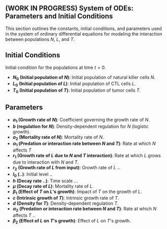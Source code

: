 ## (WORK IN PROGRESS) System of ODEs: Parameters and Initial Conditions

This section outlines the constants, initial conditions, and parameters used in the system of ordinary differential equations for modeling the interaction between populations $N$, $L$, and $T$.

## Initial Conditions
Initial condition for the populations at time $t = 0$.

- **$N_0$ (Initial population of $N$)**: Initial population of natural killer cells $N$.
- **$L_0$ (Initial population of $L$)**: Initial population of CTL cells $L$.
- **$T_0$ (Initial population of $T$)**: Initial population of tumor cells $T$.

## Parameters

- **$a_1$ (Growth rate of $N$)**: Coefficient governing the growth rate of $N$.
- **$b$ (regulation for $N$)**: Density-dependent regulation for $N$ (logistic growth).
- **$a_2$ (Mortality rate of $N$)**: Mortality rate of $N$.
- **$\alpha_1$ (Predation or interaction rate between $N$ and $T$)**: Rate at which $N$ affects $T$ 
- **$r_1$ (Growth rate of $L$ due to $N$ and $T$ interaction)**: Rate at which $L$ grows due to interaction with $N$ and $T$.
- **$r_2$ (Growth rate of $L$ from  input)**: Growth rate of $L$ ..
- **$I_0$ (..)**: Initial level ..
- **$h$ (Decay rate ..)**: Time scale  ...
- **$\mu$ (Decay rate of $L$)**: Mortality rate of $L$.
- **$\beta_1$ (Effect of $T$ on $L$'s growth)**: Impact of $T$ on the growth of $L$.
- **$c$ (Intrinsic growth  of $T$)**: Intrinsic growth rate of $T$.
- **$d$ (Density for $T$)**: Density-dependent regulation $T$.
- **$\alpha_2$ (Predation or interaction rate between $N$ and $T$)**: Rate at which $N$ affects $T$ ..
- **$\beta_2$ (Effect of $L$ on $T$'s growth)**: Effect of $L$ on $T$'s growth.

